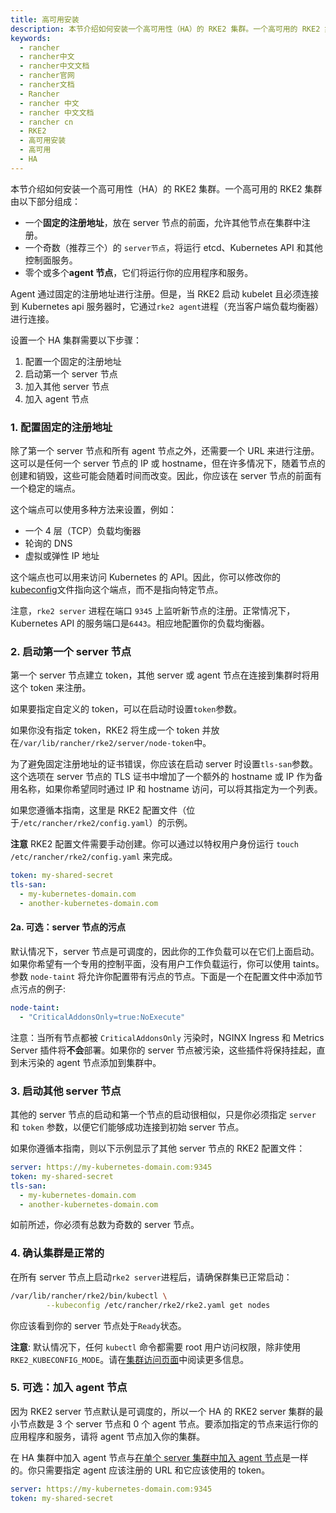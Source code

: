 ```yaml
---
title: 高可用安装
description: 本节介绍如何安装一个高可用性（HA）的 RKE2 集群。一个高可用的 RKE2 集群由以下部分组成
keywords:
  - rancher
  - rancher中文
  - rancher中文文档
  - rancher官网
  - rancher文档
  - Rancher
  - rancher 中文
  - rancher 中文文档
  - rancher cn
  - RKE2
  - 高可用安装
  - 高可用
  - HA
---
```


本节介绍如何安装一个高可用性（HA）的 RKE2 集群。一个高可用的 RKE2 集群由以下部分组成：

- 一个**固定的注册地址**，放在 server 节点的前面，允许其他节点在集群中注册。
- 一个奇数（推荐三个）的 `server节点`，将运行 etcd、Kubernetes API 和其他控制面服务。
- 零个或多个**agent 节点**，它们将运行你的应用程序和服务。

Agent 通过固定的注册地址进行注册。但是，当 RKE2 启动 kubelet 且必须连接到 Kubernetes api 服务器时，它通过`rke2 agent`进程（充当客户端负载均衡器）进行连接。

设置一个 HA 集群需要以下步骤：

1. 配置一个固定的注册地址
1. 启动第一个 server 节点
1. 加入其他 server 节点
1. 加入 agent 节点

### 1. 配置固定的注册地址

除了第一个 server 节点和所有 agent 节点之外，还需要一个 URL 来进行注册。这可以是任何一个 server 节点的 IP 或 hostname，但在许多情况下，随着节点的创建和销毁，这些可能会随着时间而改变。因此，你应该在 server 节点的前面有一个稳定的端点。

这个端点可以使用多种方法来设置，例如：

- 一个 4 层（TCP）负载均衡器
- 轮询的 DNS
- 虚拟或弹性 IP 地址

这个端点也可以用来访问 Kubernetes 的 API。因此，你可以修改你的[kubeconfig](https://kubernetes.io/docs/concepts/configuration/organize-cluster-access-kubeconfig/)文件指向这个端点，而不是指向特定节点。

注意，`rke2 server` 进程在端口 `9345` 上监听新节点的注册。正常情况下，Kubernetes API 的服务端口是`6443`。相应地配置你的负载均衡器。

### 2. 启动第一个 server 节点

第一个 server 节点建立 token，其他 server 或 agent 节点在连接到集群时将用这个 token 来注册。

如果要指定自定义的 token，可以在启动时设置`token`参数。

如果你没有指定 token，RKE2 将生成一个 token 并放在`/var/lib/rancher/rke2/server/node-token`中。

为了避免固定注册地址的证书错误，你应该在启动 server 时设置`tls-san`参数。这个选项在 server 节点的 TLS 证书中增加了一个额外的 hostname 或 IP 作为备用名称，如果你希望同时通过 IP 和 hostname 访问，可以将其指定为一个列表。

如果您遵循本指南，这里是 RKE2 配置文件（位于`/etc/rancher/rke2/config.yaml`）的示例。

**注意** RKE2 配置文件需要手动创建。你可以通过以特权用户身份运行 `touch /etc/rancher/rke2/config.yaml` 来完成。

```yaml
token: my-shared-secret
tls-san:
  - my-kubernetes-domain.com
  - another-kubernetes-domain.com
```

#### 2a. 可选：server 节点的污点

默认情况下，server 节点是可调度的，因此你的工作负载可以在它们上面启动。如果你希望有一个专用的控制平面，没有用户工作负载运行，你可以使用 taints。参数 `node-taint` 将允许你配置带有污点的节点。下面是一个在配置文件中添加节点污点的例子:

```yaml
node-taint:
  - "CriticalAddonsOnly=true:NoExecute"
```

注意：当所有节点都被 `CriticalAddonsOnly` 污染时，NGINX Ingress 和 Metrics Server 插件将**不会**部署。如果你的 server 节点被污染，这些插件将保持挂起，直到未污染的 agent 节点添加到集群中。

### 3. 启动其他 server 节点

其他的 server 节点的启动和第一个节点的启动很相似，只是你必须指定 `server` 和 `token` 参数，以便它们能够成功连接到初始 server 节点。

如果你遵循本指南，则以下示例显示了其他 server 节点的 RKE2 配置文件：

```yaml
server: https://my-kubernetes-domain.com:9345
token: my-shared-secret
tls-san:
  - my-kubernetes-domain.com
  - another-kubernetes-domain.com
```

如前所述，你必须有总数为奇数的 server 节点。

### 4. 确认集群是正常的

在所有 server 节点上启动`rke2 server`进程后，请确保群集已正常启动：

```bash
/var/lib/rancher/rke2/bin/kubectl \
        --kubeconfig /etc/rancher/rke2/rke2.yaml get nodes
```

你应该看到你的 server 节点处于`Ready`状态。

**注意**: 默认情况下，任何 `kubectl` 命令都需要 root 用户访问权限，除非使用 `RKE2_KUBECONFIG_MODE`。请在[集群访问页面](/docs/rke2/cluster_access/_index)中阅读更多信息。

### 5. 可选：加入 agent 节点

因为 RKE2 server 节点默认是可调度的，所以一个 HA 的 RKE2 server 集群的最小节点数是 3 个 server 节点和 0 个 agent 节点。要添加指定的节点来运行你的应用程序和服务，请将 agent 节点加入你的集群。

在 HA 集群中加入 agent 节点与[在单个 server 集群中加入 agent 节点](/docs/rke2/install/quickstart/_index#agent（worker）节点的安装)是一样的。你只需要指定 agent 应该注册的 URL 和它应该使用的 token。

```yaml
server: https://my-kubernetes-domain.com:9345
token: my-shared-secret
```
